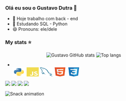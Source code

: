 ### Olá eu sou o Gustavo Dutra 👋

- 🔭 Hoje trabalho com back - end
- 🌱 Estudando SQL - Python
- 😄 Pronouns: ele/dele

### My stats ⭐

<div align="center">
<img alt="Gustavo GitHub stats" src="https://github-readme-stats.vercel.app/api?username=snowdutra&show_icons=true&theme=transparent"/>
<img alt="Top langs" src="https://github-readme-stats.vercel.app/api/top-langs/?username=snowdutra&layout=compact&&langs_count=8"/>
</div>

- <div style="display: inline_block"><br>
  <img align="center" alt="Dutra-Python" height="30" width="40" src="https://raw.githubusercontent.com/devicons/devicon/master/icons/python/python-original.svg">
   <img align="center" alt="Dutra-Js" height="30" width="40" src="https://raw.githubusercontent.com/devicons/devicon/master/icons/javascript/javascript-plain.svg">
  <img align="center" alt="Dutra-MySQL" height="30" width="40" src="https://raw.githubusercontent.com/devicons/devicon/master/icons/mysql/mysql-original.svg">      
  <img align="center" alt="Dutra-HTML" height="30" width="40" src="https://raw.githubusercontent.com/devicons/devicon/master/icons/html5/html5-original.svg">
  <img align="center" alt="Dutra-CSS" height="30" width="40" src="https://raw.githubusercontent.com/devicons/devicon/master/icons/css3/css3-original.svg">
  
 <div> 
  <a href="https://instagram.com/dutra11_" target="_blank"><img src="https://img.shields.io/badge/-Instagram-%23E4405F?style=for-the-badge&logo=instagram&logoColor=white" target="_blank"></a>
 <a href="https://discord.gg/EWyjCXrFmp" target="_blank"><img src="https://img.shields.io/badge/Discord-7289DA?style=for-the-badge&logo=discord&logoColor=white" target="_blank"></a> 
  <a href = "mailto:gusdutratelles@icloud.com"><img src="https://img.shields.io/badge/-Gmail-%23333?style=for-the-badge&logo=gmail&logoColor=white" target="_blank"></a>
  <a href="https://www.linkedin.com/in/gustavo-dutra-29b285292/" target="_blank"><img src="https://img.shields.io/badge/-LinkedIn-%230077B5?style=for-the-badge&logo=linkedin&logoColor=white" target="_blank"></a> 
</div>

![Snack animation](https://github.com/snowdutra/snowdutra/blob/output/github-contribution-grid-snake.svg)
